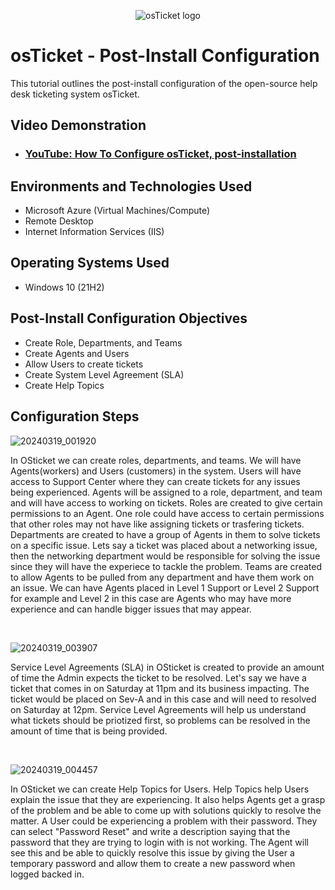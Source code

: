 <p align="center">
<img src="https://i.imgur.com/Clzj7Xs.png" alt="osTicket logo"/>
</p>

<h1>osTicket - Post-Install Configuration</h1>
This tutorial outlines the post-install configuration of the open-source help desk ticketing system osTicket.<br />


<h2>Video Demonstration</h2>

- ### [YouTube: How To Configure osTicket, post-installation](https://www.youtube.com/watch?v=HGywPhfKt4E)

<h2>Environments and Technologies Used</h2>

- Microsoft Azure (Virtual Machines/Compute)
- Remote Desktop
- Internet Information Services (IIS)

<h2>Operating Systems Used </h2>

- Windows 10</b> (21H2)

<h2>Post-Install Configuration Objectives</h2>

- Create Role, Departments, and Teams
- Create Agents and Users
- Allow Users to create tickets
- Create System Level Agreement (SLA)
- Create Help Topics

<h2>Configuration Steps</h2>

![20240319_001920](https://github.com/tylermartin12368/post-install-config/assets/161632103/9a74309d-a6bf-4695-a114-1b66200814fc)
</p>
<p>
In OSticket we can create roles, departments, and teams. We will have Agents(workers) and Users (customers) in the system. Users will have access to Support Center where they can create tickets for any issues being experienced. Agents will be assigned to a role, department, and team and will have access to working on tickets. Roles are created to give certain permissions to an Agent. One role could have access to certain permissions that other roles may not have like assigning tickets or trasfering tickets. Departments are created to have a group of Agents in them to solve tickets on a specific issue. Lets say a ticket was placed about a networking issue, then the networking department would be responsible for solving the issue since they will have the experiece to tackle the problem. Teams are created to allow Agents to be pulled from any department and have them work on an issue. We can have Agents placed in Level 1 Support or Level 2 Support for example and Level 2 in this case are Agents who may have more experience and can handle bigger issues that may appear.   
</p>
<br />

![20240319_003907](https://github.com/tylermartin12368/post-install-config/assets/161632103/e4c9a9a7-db39-4b15-8b6f-da73d99760e0)
</p>
<p>
Service Level Agreements (SLA) in OSticket is created to provide an amount of time the Admin expects the ticket to be resolved. Let's say we have a ticket that comes in on Saturday at 11pm and its business impacting. The ticket would be placed on Sev-A and in this case and will need to resolved on Saturday at 12pm. Service Level Agreements will help us understand what tickets should be priotized first, so problems can be resolved in the amount of time that is being provided.
</p>
<br />

![20240319_004457](https://github.com/tylermartin12368/post-install-config/assets/161632103/a3736925-5969-46f6-97ce-0f8672973acc)
</p>
<p>
In OSticket we can create Help Topics for Users. Help Topics help Users explain the issue that they are experiencing. It also helps Agents get a grasp of the problem and be able to come up with solutions quickly to resolve the matter. A User could be experiencing a problem with their password. They can select "Password Reset" and write a description saying that the password that they are trying to login with is not working. The Agent will see this and be able to quickly resolve this issue by giving the User a temporary password and allow them to create a new password when logged backed in. 
</p>
<br />
